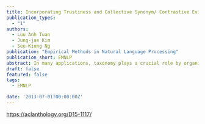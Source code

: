 ```yaml
---
title: Incorporating Trustiness and Collective Synonym/ Contrastive Evidence into Taxonomy Construction
publication_types:
  - "1"
authors:
  - Luu Anh Tuan
  - Jung-jae Kim
  - See-Kiong Ng
publication: "Empirical Methods in Natural Language Processing"
publication_short: EMNLP
abstract: In many applications, taxonomy plays a crucial role by organizing domain knowledge into a hierarchy of is-are relations between terms. Previous works on taxonomic relation identification from text corpora lack in two aspects:firstly, they do not consider the trustworthiness of individual source texts, which is important for filtering out incorrect relations from unreliable sources. Secondly, they also do not consider collective evidence from synonyms and contrastive terms, where synonyms may provide additional support to taxonomic relations, while contrastive terms may contradict them. In this paper, we present a method of taxonomic relation identification that incorporates the trustworthiness of source texts, measured with techniques like PageRank and knowledge-based trust, as well as the collective evidence of synonyms and contrastive terms identified through linguistic pattern matching and machine learning. The experimental results show that the proposed features consistently improve performance, with up to a 4% to 10% increase in F-measure.
draft: false
featured: false
tags:
  - EMNLP

date: '2013-07-01T00:00:00Z'
---
```

https://aclanthology.org/D15-1117/